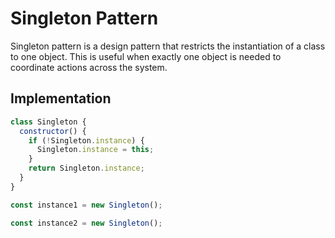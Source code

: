 # Singleton Pattern

Singleton pattern is a design pattern that restricts the instantiation of a class to one object. This is useful when exactly one object is needed to coordinate actions across the system.

## Implementation

```javascript
class Singleton {
  constructor() {
    if (!Singleton.instance) {
      Singleton.instance = this;
    }
    return Singleton.instance;
  }
}

const instance1 = new Singleton();

const instance2 = new Singleton();
```
